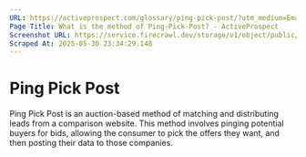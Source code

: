 ```yaml
---
URL: https://activeprospect.com/glossary/ping-pick-post/?utm_medium=Email&utm_source=Website&utm_campaign=AP-Email-InsideCBM-Oct
Page Title: What is the method of Ping-Pick-Post? - ActiveProspect
Screenshot URL: https://service.firecrawl.dev/storage/v1/object/public/media/screenshot-2ff4dea0-397b-4c34-bf75-7749456f2b74.png
Scraped At: 2025-05-30 23:34:29.148
---
```

# Ping Pick Post

Ping Pick Post is an auction-based method of matching and distributing leads from a comparison website. This method involves pinging potential buyers for bids, allowing the consumer to pick the offers they want, and then posting their data to those companies.


